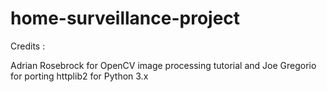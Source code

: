# home-surveillance-project

Credits :

Adrian Rosebrock for OpenCV image processing tutorial and 
Joe Gregorio for porting httplib2 for Python 3.x

